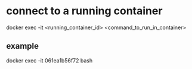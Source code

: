 # connect to a running container

docker exec -it <running_container_id> <command_to_run_in_container>

## example

docker exec -it 061ea1b56f72 bash
